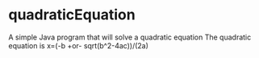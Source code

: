# quadraticEquation
A simple Java program that will solve a quadratic equation
The quadratic equation is x=(-b +or- sqrt(b^2-4ac))/(2a)
